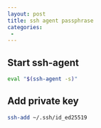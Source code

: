 ```yaml
---
layout: post
title: ssh agent passphrase
categories:
 -
---
```


## Start ssh-agent
```sh
eval "$(ssh-agent -s)"
```

## Add private key
```sh
ssh-add ~/.ssh/id_ed25519
```

